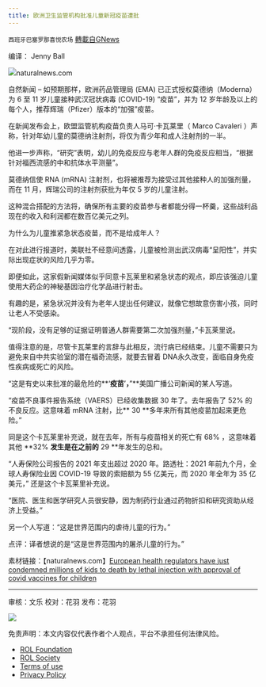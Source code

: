 ```yaml
---
title: 欧洲卫生监管机构批准儿童新冠疫苗遭批
---
```

`西班牙巴塞罗那喜悦农场` [轉載自GNews](https://gnews.org/zh-hans/2130927/)

编译： Jenny Ball

![](https://assets.gnews.org/wp-content/uploads/2022/03/image-822-edited.png)naturalnews.com

自然新闻 – 如预期那样，欧洲药品管理局 (EMA) 已正式授权莫德纳（Moderna）为 6 至 11 岁儿童接种武汉冠状病毒 (COVID-19) “疫苗”，并为 12 岁年龄及以上的每个人，推荐辉瑞（Pfizer）版本的“加强”疫苗。

在新闻发布会上，欧盟监管机构疫苗负责人马可·卡瓦莱里（ Marco Cavaleri ）声称，针对年幼儿童的莫德纳注射剂，将仅为青少年和成人注射剂的一半。

他进一步声称，“研究”表明，幼儿的免疫反应与老年人群的免疫反应相当，“根据针对福西流感的中和抗体水平测量”。

莫德纳信使 RNA (mRNA) 注射剂，也将被推荐为接受过其他接种人的加强剂量，而在 11 月，辉瑞公司的注射剂获批为年仅 5 岁的儿童注射。

这种混合搭配的方法将，确保所有主要的疫苗参与者都能分得一杯羹，这些战利品现在的收入和利润都在数百亿美元之列。

为什么为儿童推紧急状态疫苗，而不是给成年人？

在对此进行报道时，美联社不经意间透露，儿童被检测出武汉病毒“呈阳性”，并实际出现症状的风险几乎为零。

即便如此，这家假新闻媒体似乎同意卡瓦莱里和紧急状态的观点，即应该强迫儿童使用大药企的神秘基因治疗化学品进行射击。

有趣的是，紧急状况并没有为老年人提出任何建议，就像它想故意伤害小孩，同时让老人不受感染。

“现阶段，没有足够的证据证明普通人群需要第二次加强剂量，”卡瓦莱里说。

值得注意的是，尽管卡瓦莱里的言辞与此相反，流行病已经结束。儿童不需要只为避免来自中共实验室的潜在福奇流感，就要去冒着 DNA永久改变，面临自身免疫性疾病或死亡的风险。

“这是有史以来批准的最危险的**‘**疫苗**’**，**”**美国广播公司新闻的某人写道。

“疫苗不良事件报告系统（VAERS）已经收集数据 30 年了。去年报告了 52% 的不良反应。这意味着 mRNA 注射，比** 30 **多年来所有其他疫苗加起来更危险。”

同是这个卡瓦莱里补充说，就在去年，所有与疫苗相关的死亡有 68% ，这意味着其他 **32% **发生是在之前的** 29 **年发生的总和。

“人寿保险公司报告的 2021 年支出超过 2020 年。路透社：2021 年前九个月，全球人寿保险业因 COVID-19 导致的索赔额为 55 亿美元，而 2020 年全年为 35 亿美元，” 还是这个卡瓦莱里补充说。

“医院、医生和医学研究人员很安静，因为制药行业通过药物折扣和研究资助从经济上受益。”

另一个人写道：“这是世界范围内的虐待儿童的行为。”

点评：译者想说的是“这是世界范围内的屠杀儿童的行为。”

素材链接：【naturalnews.com】[European health regulators have just condemned millions of kids to death by lethal injection with approval of covid vaccines for children](https://www.naturalnews.com/2022-03-07-european-regulators-condemned-children-death-lethal-injection.html)

* * *

审核：文乐
校对：花羽
发布：花羽

![](https://assets.gnews.org/wp-content/uploads/2022/03/西喜-5.jpeg)

 

免责声明：本文内容仅代表作者个人观点，平台不承担任何法律风险。

- [ROL Foundation](https://rolfoundation.org/)
- [ROL Society](https://rolsociety.org/)
- [Terms of use](https://gnews.org/terms-of-use-3/)
- [Privacy Policy](https://gnews.org/privacy-policy/)
